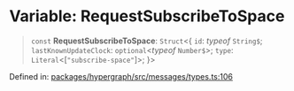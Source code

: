 # Variable: RequestSubscribeToSpace

> `const` **RequestSubscribeToSpace**: `Struct`\<\{ `id`: *typeof* `String$`; `lastKnownUpdateClock`: `optional`\<*typeof* `Number$`\>; `type`: `Literal`\<\[`"subscribe-space"`\]\>; \}\>

Defined in: [packages/hypergraph/src/messages/types.ts:106](https://github.com/hashirpm/hypergraph/blob/ab4ea1cdb9430798142e0d735aac9d31c2cf0ae0/packages/hypergraph/src/messages/types.ts#L106)

